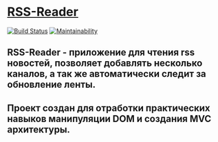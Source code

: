 # [RSS-Reader](http://rss-art-il.surge.sh/)
[![Build Status](https://travis-ci.com/iliasov-artem/project-lvl3-s402.svg?branch=master)](https://travis-ci.com/iliasov-artem/project-lvl3-s402)
[![Maintainability](https://api.codeclimate.com/v1/badges/0855a7a7cf574a4a578a/maintainability)](https://codeclimate.com/github/iliasov-artem/project-lvl3-s402/maintainability)

## RSS-Reader - приложение для чтения rss новостей, позволяет добавлять несколько каналов, а так же автоматически следит за обновление ленты.

## Проект создан для отработки практических навыков манипуляции DOM и создания MVC архитектуры.



